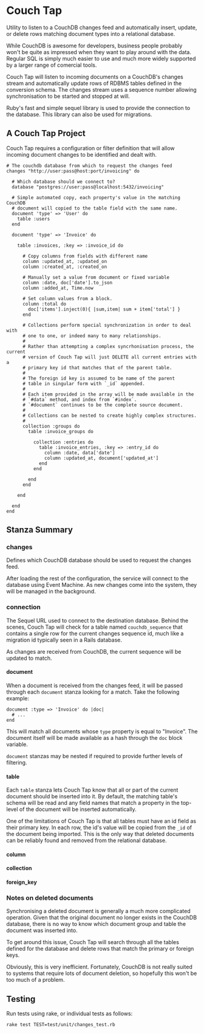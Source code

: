 
# Couch Tap

Utility to listen to a CouchDB changes feed and automatically insert, update,
or delete rows matching document types into a relational database.

While CouchDB is awesome for developers, business people probably won't be
quite as impressed when they want to play around with the data. Regular SQL
is simply much easier to use and much more widely supported by a larger
range of comercial tools.

Couch Tap will listen to incoming documents on a CouchDB's changes
stream and automatically update rows of RDBMS tables defined in the
conversion schema. The changes stream uses a sequence number allowing
synchronisation to be started and stopped at will.

Ruby's fast and simple sequel library is used to provide the connection to the
database. This library can also be used for migrations.


## A Couch Tap Project

Couch Tap requires a configuration or filter definition that will allow incoming
document changes to be identified and dealt with.


    # The couchdb database from which to request the changes feed
    changes "http://user:pass@host:port/invoicing" do

      # Which database should we connect to?
      database "postgres://user:pass@localhost:5432/invoicing"

      # Simple automated copy, each property's value in the matching CouchDB
      # document will copied to the table field with the same name.
      document 'type' => 'User' do
        table :users
      end

      document 'type' => 'Invoice' do

        table :invoices, :key => :invoice_id do

          # Copy columns from fields with different name
          column :updated_at, :updated_on
          column :created_at, :created_on

          # Manually set a value from document or fixed variable
          column :date, doc['date'].to_json
          column :added_at, Time.now

          # Set column values from a block.
          column :total do
            doc['items'].inject(0){ |sum,item| sum + item['total'] }
          end

          # Collections perform special synchronization in order to deal with
          # one to one, or indeed many to many relationships.
          #
          # Rather than attempting a complex syncrhonisation process, the current
          # version of Couch Tap will just DELETE all current entries with a
          # primary key id that matches that of the parent table.
          #
          # The foreign id key is assumed to be name of the parent
          # table in singular form with `_id` appended.
          #
          # Each item provided in the array will be made available in the
          # `#data` method, and index from `#index`.
          # `#document` continues to be the complete source document.
          #
          # Collections can be nested to create highly complex structures.
          #
          collection :groups do
            table :invoice_groups do

              collection :entries do
                table :invoice_entries, :key => :entry_id do
                  column :date, data['date']
                  column :updated_at, document['updated_at']
                end
              end

            end
          end

        end

      end
    end

## Stanza Summary

### changes

Defines which CouchDB database should be used to request the changes feed.

After loading the rest of the configuration, the service will
connect to the database using Event Machine. As new changes come into the
system, they will be managed in the background.


### connection

The Sequel URL used to connect to the destination database. Behind the scenes,
Couch Tap will check for a table named `couchdb_sequence` that contains a single
row for the current changes sequence id, much like a migration id typically
seen in a Rails database.

As changes are received from CouchDB, the current sequence will be updated to
match.

#### document

When a document is received from the changes feed, it will be passed through each
`document` stanza looking for a match. Take the following example:

    document :type => 'Invoice' do |doc|
      # ...
    end

This will match all documents whose `type` property is equal to "Invoice". The
document itself will be made available as a hash through the `doc` block variable.

`document` stanzas may be nested if required to provide further levels of
filtering.

#### table

Each `table` stanza lets Couch Tap know that all or part of the current document
should be inserted into it. By default, the matching table's schema will be read
and any field names that match a property in the top-level of the document will
be inserted automatically.

One of the limitations of Couch Tap is that all tables must have an id field as their
primary key. In each row, the id's value will be copied from the `_id` of the
document being imported. This is the only way that deleted documents can be
reliably found and removed from the relational database.

#### column

#### collection

#### foreign_key


### Notes on deleted documents

Synchronising a deleted document is generally a much more complicated operation.
Given that the original document no longer exists in the CouchDB database,
there is no way to know which document group and table the document was inserted
into.

To get around this issue, Couch Tap will search through all the tables defined
for the database and delete rows that match the primary or foreign keys.

Obviously, this is very inefficient. Fortunately, CouchDB is not really suited
to systems that require lots of document deletion, so hopefully this won't be
too much of a problem.


## Testing

Run tests using rake, or individual tests as follows:

    rake test TEST=test/unit/changes_test.rb



